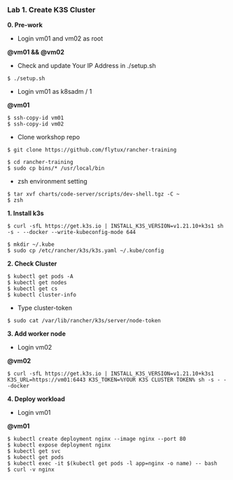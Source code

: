 ### Lab 1. Create K3S Cluster

**0. Pre-work**

- Login vm01 and vm02 as root

**@vm01 && @vm02**

- Check and update Your IP Address in ./setup.sh 
~~~
$ ./setup.sh
~~~

- Login vm01 as k8sadm / 1

**@vm01**

~~~
$ ssh-copy-id vm01
$ ssh-copy-id vm02
~~~

- Clone workshop repo 

~~~
$ git clone https://github.com/flytux/rancher-training

$ cd rancher-training
$ sudo cp bins/* /usr/local/bin
~~~

- zsh environment setting
~~~
$ tar xvf charts/code-server/scripts/dev-shell.tgz -C ~
$ zsh
~~~


**1. Install k3s**

~~~
$ curl -sfL https://get.k3s.io | INSTALL_K3S_VERSION=v1.21.10+k3s1 sh -s - --docker --write-kubeconfig-mode 644

$ mkdir ~/.kube
$ sudo cp /etc/rancher/k3s/k3s.yaml ~/.kube/config 
~~~

**2. Check Cluster**

~~~
$ kubectl get pods -A
$ kubectl get nodes
$ kubectl get cs
$ kubectl cluster-info
~~~

- Type cluster-token

~~~
$ sudo cat /var/lib/rancher/k3s/server/node-token
~~~

**3. Add worker node**

- Login vm02

**@vm02**

~~~
$ curl -sfL https://get.k3s.io | INSTALL_K3S_VERSION=v1.21.10+k3s1 K3S_URL=https://vm01:6443 K3S_TOKEN=%YOUR K3S CLUSTER TOKEN% sh -s - --docker
~~~

**4. Deploy workload**

- Login vm01

**@vm01**

~~~
$ kubectl create deployment nginx --image nginx --port 80
$ kubectl expose deployment nginx
$ kubectl get svc
$ kubectl get pods
$ kubectl exec -it $(kubectl get pods -l app=nginx -o name) -- bash
$ curl -v nginx
~~~

